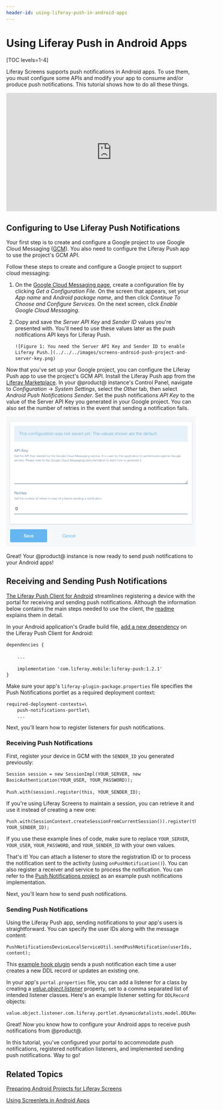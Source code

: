 ```yaml
---
header-id: using-liferay-push-in-android-apps
---
```


# Using Liferay Push in Android Apps

[TOC levels=1-4]

Liferay Screens supports push notifications in Android apps. To use
them, you must configure some APIs and modify your app to consume and/or
produce push notifications. This tutorial shows how to do all these things. 

<iframe width="560" height="315" src="https://www.youtube.com/embed/4LjutX0dcRw" frameborder="0" allowfullscreen></iframe>

## Configuring to Use Liferay Push Notifications

Your first step is to create and configure a Google project to use Google Cloud
Messaging ([GCM](https://developers.google.com/cloud-messaging/)). You also need
to configure the Liferay Push app to use the project's GCM API. 

Follow these steps to create and configure a Google project to support cloud
messaging: 

1. On the 
   [Google Cloud Messaging page](https://developers.google.com/cloud-messaging/android/start/), 
   create a configuration file by clicking *Get a Configuration File*. On the 
   screen that appears, set your *App name* and *Android package name*, and then 
   click *Continue To Choose and Configure Services*. On the next screen, click 
   *Enable Google Cloud Messaging*. 

2. Copy and save the *Server API Key* and *Sender ID* values you're presented 
   with. You'll need to use these values later as the push notifications API 
   keys for Liferay Push. 

       ![Figure 1: You need the Server API Key and Sender ID to enable Liferay Push.](../../../images/screens-android-push-project-and-server-key.png)

Now that you've set up your Google project, you can configure the Liferay Push 
app to use the project's GCM API. Install the Liferay Push app from the 
[Liferay Marketplace](http://www.liferay.com/marketplace). 
In your @product@ instance's Control Panel, navigate to *Configuration* &rarr; 
*System Settings*, select the *Other* tab, then select *Android Push 
Notifications Sender*. Set the push notifications *API Key* to the value of the 
Server API Key you generated in your Google project. You can also set the number 
of retries in the event that sending a notification fails. 

![Figure 2: Set the API key and number of retries in your @product@ instance.](../../../images/push-android-settings.png)

Great! Your @product@ instance is now ready to send push notifications to your 
Android apps! 

## Receiving and Sending Push Notifications

[The Liferay Push Client for Android](https://github.com/liferay-mobile/liferay-push-android) 
streamlines registering a device with the portal for receiving and sending push
notifications. Although the information below contains the main steps needed to 
use the client, the 
[readme](https://github.com/liferay-mobile/liferay-push-android/blob/master/README.md) 
explains them in detail. 

In your Android application's Gradle build file, 
[add a new dependency](/docs/7-0/tutorials/-/knowledge_base/t/configuring-dependencies) 
on the Liferay Push Client for Android: 

	dependencies {

		...

		implementation 'com.liferay.mobile:liferay-push:1.2.1'
	}

Make sure your app's `liferay-plugin-package.properties` file specifies the Push
Notifications portlet as a required deployment context: 

    required-deployment-contexts=\
        push-notifications-portlet\
        ...

Next, you'll learn how to register listeners for push notifications. 

### Receiving Push Notifications

First, register your device in GCM with the `SENDER_ID` you generated
previously:

	Session session = new SessionImpl(YOUR_SERVER, new BasicAuthentication(YOUR_USER, YOUR_PASSWORD));

	Push.with(session).register(this, YOUR_SENDER_ID);

If you're using Liferay Screens to maintain a session, you can retrieve it and 
use it instead of creating a new one:

	Push.with(SessionContext.createSessionFromCurrentSession()).register(this, YOUR_SENDER_ID);

If you use these example lines of code, make sure to replace `YOUR_SERVER`,
`YOUR_USER`, `YOUR_PASSWORD`, and `YOUR_SENDER_ID` with your own values. 

That's it! You can attach a listener to store the registration ID or to process
the notification sent to the activity (using `onPushNotification()`). You can
also register a receiver and service to process the notification. You can refer
to the
[Push Notifications project](https://github.com/liferay/liferay-screens/tree/master/android/samples/pushnotifications) 
as an example push notifications implementation. 

Next, you'll learn how to send push notifications. 

### Sending Push Notifications

Using the Liferay Push app, sending notifications to your app's users is
straightforward. You can specify the user IDs along with the message content: 

    PushNotificationsDeviceLocalServiceUtil.sendPushNotification(userIds, content);

This
[example hook plugin](https://github.com/nhpatt/push-with-ddl-hook) sends a push
notification each time a user creates a new DDL record or updates an existing
one. 

In your app's `portal.properties` file, you can add a listener for a class by
creating a
[*value.object.listener*](https://docs.liferay.com/portal/6.2/propertiesdoc/portal.properties.html#Value%20Object)
property, set to a comma separated list of intended listener classes. Here's an
example listener setting for `DDLRecord` objects:

    value.object.listener.com.liferay.portlet.dynamicdatalists.model.DDLRecord=com.liferay.push.hooks.DDLRecordModelListener

Great! Now you know how to configure your Android apps to receive push 
notifications from @product@.

In this tutorial, you've configured your portal to accommodate push 
notifications, registered notification listeners, and implemented sending push 
notifications. Way to go! 

## Related Topics

[Preparing Android Projects for Liferay Screens](/docs/7-0/tutorials/-/knowledge_base/t/preparing-android-projects-for-liferay-screens)

[Using Screenlets in Android Apps](/docs/7-0/tutorials/-/knowledge_base/t/using-screenlets-in-android-apps)
